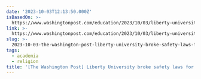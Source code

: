 ```yaml
---
date: '2023-10-03T12:13:50.000Z'
isBasedOn: >-
  https://www.washingtonpost.com/education/2023/10/03/liberty-university-clery-act
link: >-
  https://www.washingtonpost.com/education/2023/10/03/liberty-university-clery-act
slug: >-
  2023-10-03-the-washington-post-liberty-university-broke-safety-laws-for-years-gover
tags:
  - academia
  - religion
title: '[The Washington Post] Liberty University broke safety laws for years, gover'
---
```


